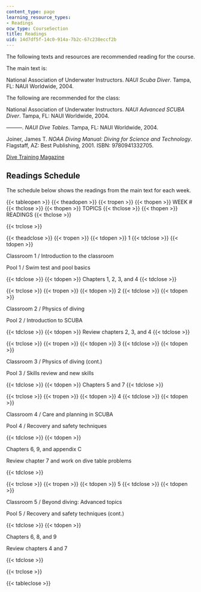 ```yaml
---
content_type: page
learning_resource_types:
- Readings
ocw_type: CourseSection
title: Readings
uid: 14d7df5f-14c0-914a-7b2c-67c238eccf2b
---
```


The following texts and resources are recommended reading for the course.

The main text is:

National Association of Underwater Instructors. _NAUI Scuba Diver_. Tampa, FL: NAUI Worldwide, 2004.

The following are recommended for the class:

National Association of Underwater Instructors. _NAUI Advanced SCUBA Diver_. Tampa, FL: NAUI Worldwide, 2004.

———. _NAUI Dive Tables_. Tampa, FL: NAUI Worldwide, 2004.

Joiner, James T. _NOAA Diving Manual: Diving for Science and Technology_. Flagstaff, AZ: Best Publishing, 2001. ISBN: 9780941332705.

[Dive Training Magazine](http://www.dtmag.com/)

Readings Schedule
-----------------

The schedule below shows the readings from the main text for each week.

{{< tableopen >}}
{{< theadopen >}}
{{< tropen >}}
{{< thopen >}}
WEEK #
{{< thclose >}}
{{< thopen >}}
TOPICS
{{< thclose >}}
{{< thopen >}}
READINGS
{{< thclose >}}

{{< trclose >}}

{{< theadclose >}}
{{< tropen >}}
{{< tdopen >}}
1
{{< tdclose >}}
{{< tdopen >}}


Classroom 1 / Introduction to the classroom

Pool 1 / Swim test and pool basics


{{< tdclose >}}
{{< tdopen >}}
Chapters 1, 2, 3, and 4
{{< tdclose >}}

{{< trclose >}}
{{< tropen >}}
{{< tdopen >}}
2
{{< tdclose >}}
{{< tdopen >}}


Classroom 2 / Physics of diving

Pool 2 / Introduction to SCUBA


{{< tdclose >}}
{{< tdopen >}}
Review chapters 2, 3, and 4
{{< tdclose >}}

{{< trclose >}}
{{< tropen >}}
{{< tdopen >}}
3
{{< tdclose >}}
{{< tdopen >}}


Classroom 3 / Physics of diving (cont.)

Pool 3 / Skills review and new skills


{{< tdclose >}}
{{< tdopen >}}
Chapters 5 and 7
{{< tdclose >}}

{{< trclose >}}
{{< tropen >}}
{{< tdopen >}}
4
{{< tdclose >}}
{{< tdopen >}}


Classroom 4 / Care and planning in SCUBA

Pool 4 / Recovery and safety techniques


{{< tdclose >}}
{{< tdopen >}}


Chapters 6, 9, and appendix C

Review chapter 7 and work on dive table problems


{{< tdclose >}}

{{< trclose >}}
{{< tropen >}}
{{< tdopen >}}
5
{{< tdclose >}}
{{< tdopen >}}


Classroom 5 / Beyond diving: Advanced topics

Pool 5 / Recovery and safety techniques (cont.)


{{< tdclose >}}
{{< tdopen >}}


Chapters 6, 8, and 9

Review chapters 4 and 7


{{< tdclose >}}

{{< trclose >}}

{{< tableclose >}}
